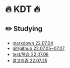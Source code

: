 # 🔥 KDT 🔥

## ✏️ Studying
- [markdown 22.07.04](https://github.com/nevertheless0404/TIL/blob/master/markdown/markdown.md)
- [git/github 22.07.05~07.07](https://github.com/nevertheless0404/TIL/blob/master/git:github/git:github.md)
- [test/복습 22.07.08](https://github.com/nevertheless0404/TIL/blob/master/git:github/%EB%B3%B5%EC%8A%B5.md)
- [알고리즘 22.07.25](https://github.com/nevertheless0404/TIL/tree/master/%EC%9E%90%EB%A3%8C%EA%B5%AC%EC%A1%B0%2022.07.25)
